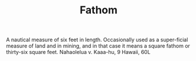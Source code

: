 ---
title: Fathom
letter: F
permalink: "/definitions/bld-fathom.html"
body: A nautical measure of six feet in length. Occasionally used as a super-ficial
  measure of land and in mining, and in that case it means a square fathom or thirty-six
  square feet. Nahaolelua v. Kaaa-hu, 9 Hawaii, 60L
published_at: '2018-07-07'
source: Black's Law Dictionary 2nd Ed (1910)
layout: post
---